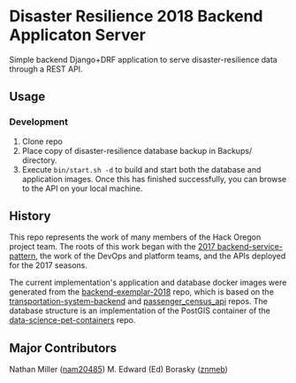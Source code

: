 # Disaster Resilience 2018 Backend Applicaton Server

Simple backend Django+DRF application to serve disaster-resilience data through a REST API.

## Usage

### Development

1. Clone repo
2. Place copy of disaster-resilience database backup in Backups/ directory.
3. Execute `bin/start.sh -d` to build and start both the database and application images. Once this has finished successfully, you can browse to the API on your local machine.

## History

This repo represents the work of many members of the Hack Oregon project team. The roots of this work began with the [2017 backend-service-pattern](https://github.com/hackoregon/backend-service-pattern), the work of the DevOps and platform teams, and the APIs deployed for the 2017 seasons.

The current implementation's application and database docker images were generated from the [backend-exemplar-2018](https://github.com/hackoregon/backend-exemplar-2018) repo, which is based on the [transportation-system-backend](https://github.com/hackoregon/transportation-system-backend) and [passenger_census_api](https://github.com/hackoregon/passenger_census_api) repos. The database structure is an implementation of the PostGIS container of the [data-science-pet-containers](https://github.com/hackoregon/data-science-pet-containers) repo.


## Major Contributors

Nathan Miller ([nam20485](https://github.com/nam20485))
M. Edward (Ed) Borasky ([znmeb](https://github.com/znmeb))